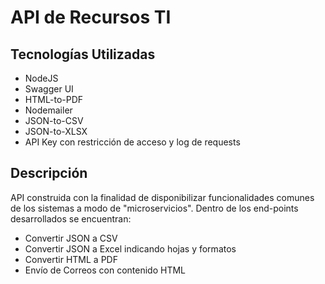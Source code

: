 # API de Recursos TI

## Tecnologías Utilizadas
- NodeJS
- Swagger UI
- HTML-to-PDF
- Nodemailer
- JSON-to-CSV
- JSON-to-XLSX
- API Key con restricción de acceso y log de requests

## Descripción
API construida con la finalidad de disponibilizar funcionalidades comunes de los sistemas a modo de "microservicios". Dentro de los end-points desarrollados se encuentran:
- Convertir JSON a CSV
- Convertir JSON a Excel indicando hojas y formatos
- Convertir HTML a PDF
- Envío de Correos con contenido HTML